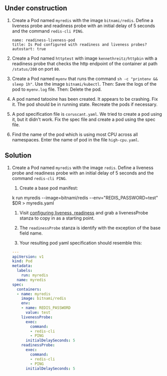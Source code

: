 
## Under construction

1. Create a Pod named `myredis` with the image `bitnami/redis`. Define a liveness probe and readiness probe with an initial delay of 5 seconds and the command `redis-cli PING`.

    ```examiner:execute-test
    name: readiness-liveness-pod
    title: Is Pod configured with readiness and liveness probes?
    autostart: true
    ```

2. Create a Pod named `httptest` with image `kennethreitz/httpbin` with a readiness probe that checks the http endpoint of the container at path `/status/200` on port `80`.

3. Create a Pod named `myenv` that runs the command `sh -c "printenv && sleep 1h"`. Use the image `bitnami/kubectl`.
Then: Save the logs of the pod to `myenv.log` file.
Then: Delete the pod.

4. A pod named tatooine has been created. It appears to be crashing. Fix it. The pod should be in running state. Recreate the pods if necessary.

5. A pod specification file is `coruscant.yaml`. We tried to create a pod using it, but it didn't work. Fix the spec file and create a pod using the spec file.

6. Find the name of the pod which is using most CPU across all namespaces. Enter the name of pod in the file `high-cpu.yaml`.

## Solution

1. Create a Pod named `myredis` with the image `redis`. Define a liveness probe and readiness probe with an initial delay of 5 seconds and the command `redis-cli PING`.

    1. Create a base pod manifest:

    k run myredis --image=bitnami/redis --env="REDIS_PASSWORD=test" $DR > myredis.yaml

    1. Visit [configuring liveness, readiness](https://kubernetes.io/docs/tasks/configure-pod-container/configure-liveness-readiness-startup-probes/) and grab a livenessProbe stanza to copy in as a starting point.

    1. The `readinessProbe` stanza is identify with the exception of the base field name.

    1. Your resulting pod yaml specification should resemble this:

      ```yaml
      ---
      apiVersion: v1
      kind: Pod
      metadata:
        labels:
          run: myredis
        name: myredis
      spec:
        containers:
        - name: myredis
          image: bitnami/redis
          env:
          - name: REDIS_PASSWORD
            value: test
          livenessProbe:
            exec:
              command:
              - redis-cli
              - PING
            initialDelaySeconds: 5
          readinessProbe:
            exec:
              command:
              - redis-cli
              - PING
            initialDelaySeconds: 5
      ```
